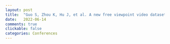 ```yaml
---
layout: post
title:  "Guo S, Zhou K, Hu J, et al. A new free viewpoint video dataset and DIBR benchmark[C]//Proceedings of the 13th ACM Multimedia Systems Conference. 2022: 265-271."
date:   2022-06-14
comments: true
clickable: false
categories: Conferences
---
```

